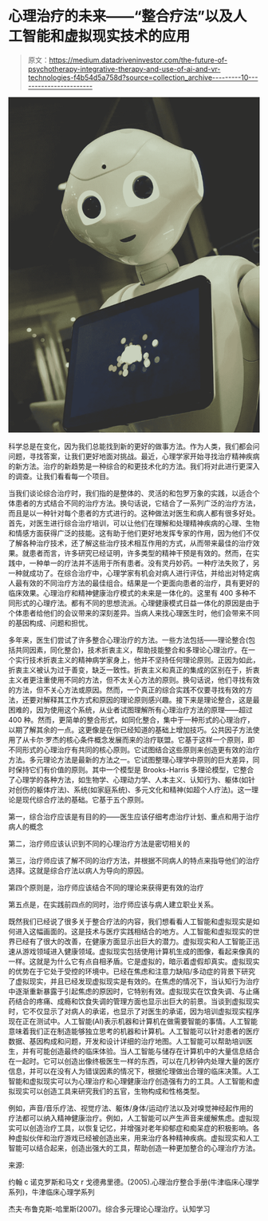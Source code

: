 # 心理治疗的未来——“整合疗法”以及人工智能和虚拟现实技术的应用

> 原文：<https://medium.datadriveninvestor.com/the-future-of-psychotherapy-integrative-therapy-and-use-of-ai-and-vr-technologies-f4b54d5a758d?source=collection_archive---------10----------------------->

![](img/48c1382a73fa93e473d218ceedd06836.png)

科学总是在变化，因为我们总能找到新的更好的做事方法。作为人类，我们都会问问题，寻找答案，让我们更好地面对挑战。最近，心理学家开始寻找治疗精神疾病的新方法。治疗的新趋势是一种综合的和更技术化的方法。我们将对此进行更深入的调查。让我们看看每一个项目。

当我们谈论综合治疗时，我们指的是整体的、灵活的和包罗万象的实践，以适合个体患者的方式结合不同的治疗方法。换句话说，它结合了一系列广泛的治疗方法，而且是以一种针对每个患者的方式进行的。这种做法对医生和病人都有很多好处。首先，对医生进行综合治疗培训，可以让他们在理解和处理精神疾病的心理、生物和情感方面获得广泛的技能。这有助于他们更好地发挥专家的作用，因为他们不仅了解各种治疗技术，还了解这些治疗技术相互作用的方式，从而带来最佳的治疗效果。就患者而言，许多研究已经证明，许多类型的精神干预是有效的。然而，在实践中，一种单一的疗法并不适用于所有患者。没有灵丹妙药。一种疗法失败了，另一种就成功了。在综合治疗中，心理学家有机会对病人进行评估，并给出对特定病人最有效的不同治疗方法的最佳组合。结果是一个更面向患者的治疗，具有更好的临床效果。心理治疗和精神健康治疗模式的未来是一体化的。这里有 400 多种不同形式的心理疗法。都有不同的思想流派。心理健康模式日益一体化的原因是由于个体患者给他们的会议带来的深刻差异。当病人来找心理医生时，他们会带来不同的基因构成、问题和担忧。

多年来，医生们尝试了许多整合心理治疗的方法。一些方法包括——理论整合(包括共同因素，同化整合)，技术折衷主义，帮助技能整合和多理论心理治疗。在一个实行技术折衷主义的精神病学家身上，他并不坚持任何理论原则。正因为如此，折衷主义被认为过于善变，缺乏一致性。折衷主义和真正的集成的区别在于，折衷主义者更注重使用不同的方法，但不太关心方法的原则。换句话说，他们寻找有效的方法，但不关心方法或原因。然而，一个真正的综合实践不仅要寻找有效的方法，还要对解释其工作方式和原因的理论原则感兴趣。接下来是理论整合，这是最困难的，因为使用这个系统，从业者试图理解所有心理治疗方法的原理——超过 400 种。然而，更简单的整合形式，如同化整合，集中于一种形式的心理治疗，以期了解其余的一点。这更像是在你已经知道的基础上增加技巧。公共因子方法使用了从卡尔·罗杰的核心条件概念发展而来的治疗联盟。它基于这样一个原则，即不同形式的心理治疗有共同的核心原则。它试图结合这些原则来创造更有效的治疗方法。多元理论方法是最新的方法之一。它试图整理心理学中原则的巨大差异，同时保持它们有价值的原则。其中一个模型是 Brooks-Harris 多理论模型，它整合了心理学的各种方法，如生物学、心理动力学、人本主义、认知行为、躯体(如针对创伤的躯体疗法)、系统(如家庭系统)、多元文化和精神(如超个人疗法)。这一理论是现代综合疗法的基础。它基于五个原则。

第一，综合治疗应该是有目的的——医生应该仔细考虑治疗计划、重点和用于治疗病人的概念

第二，治疗师应该认识到不同的心理治疗方法是密切相关的

第三，治疗师应该了解不同的治疗方法，并根据不同病人的特点来指导他们的治疗选择。这就是综合疗法以病人为导向的原因。

第四个原则是，治疗师应该结合不同的理论来获得更有效的治疗

第五点是，在实践前四点的同时，治疗师应该与病人建立职业关系。

既然我们已经说了很多关于整合疗法的内容，我们想看看人工智能和虚拟现实是如何进入这幅画面的。这是技术与医疗实践相结合的地方。人工智能和虚拟现实的世界已经有了很大的改善，在健康方面显示出巨大的潜力。虚拟现实和人工智能正迅速从游戏领域进入健康领域。虚拟现实包括使用计算机生成的图像，看起来像真的一样。这就是为什么它有点自相矛盾。它是虚拟的，暗示着虚假却真实。虚拟现实的优势在于它处于受控的环境中。已经在焦虑和注意力缺陷/多动症的背景下研究了虚拟现实，并且已经发现虚拟现实是有效的。在焦虑的情况下，当认知行为治疗中逐渐重新暴露于引起焦虑的原因时，它特别有效。虚拟现实在饮食失调、与止痛药结合的疼痛、成瘾和饮食失调的管理方面也显示出巨大的前景。当谈到虚拟现实时，它不仅显示了对病人的承诺，也显示了对医生的承诺，因为培训虚拟现实程序现在正在测试中。人工智能(AI)表示机器和计算机在做需要智能的事情。人工智能意味着我们正在制造能够独立思考的机器和计算机。人工智能可以针对患者的医疗数据、基因构成和问题，开发和设计详细的治疗地图。人工智能可以帮助培训医生，并有可能创造最终的临床体验。当人工智能与储存在计算机中的大量信息结合在一起时。它可以创造出像终极医生一样的东西，可以在几秒钟内处理大量的医疗信息，并可以在没有人为错误因素的情况下，根据伦理做出合理的临床决策。人工智能和虚拟现实可以为心理治疗和心理健康治疗创造强有力的工具。人工智能和虚拟现实可以创造工具来研究我们的五官，生物构成和性格类型。

例如，声音/音乐疗法、视觉疗法、躯体/身体/运动疗法以及对嗅觉神经起作用的疗法都可以纳入精神健康治疗。例如，人工智能可以产生声音来缓解焦虑。虚拟现实可以创造治疗工具，以恢复记忆，并增强对老年抑郁症和痴呆症的积极影响。各种虚拟伙伴和治疗游戏已经被创造出来，用来治疗各种精神疾病。虚拟现实和人工智能可以结合起来，创造出强大的工具，帮助创造一种更加整合的心理治疗方法。

来源:

约翰 c 诺克罗斯和马文 r 戈德弗里德。(2005).心理治疗整合手册(牛津临床心理学系列)，牛津临床心理学系列

杰夫·布鲁克斯-哈里斯(2007)。综合多元理论心理治疗。认知学习